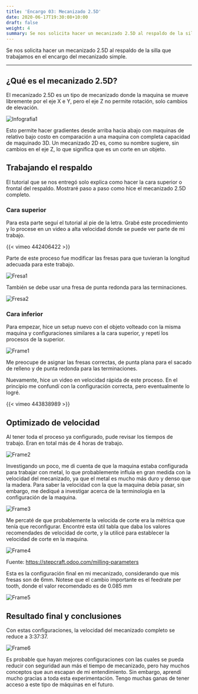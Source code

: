 ```yaml
---
title: 'Encargo 03: Mecanizado 2.5D'
date: 2020-06-17T19:30:08+10:00
draft: false
weight: 4
summary: Se nos solicita hacer un mecanizado 2.5D al respaldo de la silla que trabajamos en el encargo del mecanizado simple.
---
```


Se nos solicita hacer un mecanizado 2.5D al respaldo de la silla que trabajamos en el encargo del mecanizado simple.

---

## ¿Qué es el mecanizado 2.5D?

El mecanizado 2.5D es un tipo de mecanizado donde la maquina se mueve libremente por el eje X e Y, pero el eje Z no permite rotación, solo cambios de elevación.

![Infografia1](/img/Mecanizado_2.5D/Ejemplo_de_limitaciones_del_mecanizado_2.5D.jpg)

Esto permite hacer gradientes desde arriba hacia abajo con maquinas de relativo bajo costo en comparación a una maquina con completa capacidad de maquinado 3D.
Un mecanizado 2D es, como su nombre sugiere, sin cambios en el eje Z, lo que significa que es un corte en un objeto.

## Trabajando el respaldo

El tutorial que se nos entregó solo explica como hacer la cara superior o frontal del respaldo. Mostraré paso a paso como hice el mecanizado 2.5D completo.

### Cara superior

Para esta parte seguí el tutorial al pie de la letra. Grabé este procedimiento y lo procese en un video a alta velocidad donde se puede ver parte de mi trabajo.

{{< vimeo 442406422 >}}

Parte de este proceso fue modificar las fresas para que tuvieran la longitud adecuada para este trabajo.

![Fresa1](/img/Mecanizado_2.5D/fresa1.png)

También se debe usar una fresa de punta redonda para las terminaciones.

![Fresa2](/img/Mecanizado_2.5D/fresa2.png)

### Cara inferior

Para empezar, hice un setup nuevo con el objeto volteado con la misma maquina y configuraciones similares a la cara superior, y repetí los procesos de la superior.

![Frame1](/img/Mecanizado_2.5D/frame1.png)

Me preocupe de asignar las fresas correctas, de punta plana para el sacado de relleno y de punta redonda para las terminaciones.

Nuevamente, hice un video en velocidad rápida de este proceso. En el principio me confundí con la configuración correcta, pero eventualmente lo logré.

{{< vimeo 443838989 >}}

## Optimizado de velocidad

Al tener toda el proceso ya configurado, pude revisar los tiempos de trabajo. Eran en total más de 4 horas de trabajo.

![Frame2](/img/Mecanizado_2.5D/frame2.png)

Investigando un poco, me di cuenta de que la maquina estaba configurada para trabajar con metal, lo que probablemente influía en gran medida con la velocidad del mecanizado, ya que el metal es mucho más duro y denso que la madera. Para saber la velocidad con la que la maquina debía pasar, sin embargo, me dediqué a investigar acerca de la terminología en la configuración de la maquina.

![Frame3](/img/Mecanizado_2.5D/frame3.png)

Me percaté de que probablemente la velocida de corte era la métrica que tenía que reconfigurar. Encontré esta útil tabla que daba los valores recomendades de velocidad de corte, y la utilicé para establecer la velocidad de corte en la maquina.

![Frame4](/img/Mecanizado_2.5D/frame4.png)

Fuente: https://stepcraft.odoo.com/milling-parameters

Esta es la configuración final en mi mecanizado, considerando que mis fresas son de 6mm. Notese que el cambio importante es el feedrate per tooth, donde el valor recomendado es de 0.085 mm

![Frame5](/img/Mecanizado_2.5D/frame5.png)

## Resultado final y conclusiones

Con estas configuraciones, la velocidad del mecanizado completo se reduce a 3:37:37.

![Frame6](/img/Mecanizado_2.5D/frame6.png)

Es probable que hayan mejores configuraciones con las cuales se pueda reducir con seguridad aun más el tiempo de mecanizado, pero hay muchos conceptos que aun escapan de mi entendimiento. Sin embargo, aprendí mucho gracias a toda esta experimentación. Tengo muchas ganas de tener acceso a este tipo de máquinas en el futuro.